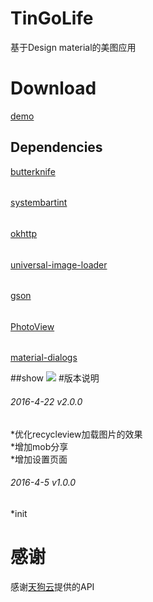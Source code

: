 # TinGoLife
基于Design material的美图应用

Download
====
[demo](http://beta.qq.com/m/krlk)

## Dependencies
[butterknife](https://github.com/JakeWharton/butterknife)
######
[systembartint](https://github.com/jgilfelt/SystemBarTint)
######
[okhttp](https://github.com/square/okhttp)
######
[universal-image-loader](https://github.com/nostra13/Android-Universal-Image-Loader)
######
[gson](https://github.com/google/gson)
######
[PhotoView](https://github.com/chrisbanes/PhotoView)
######
[material-dialogs](https://github.com/afollestad/material-dialogs)


##show
![](https://github.com/babylikebird/TinGoLife/blob/master/TinGoLife/show.gif)
#版本说明
###### 2016-4-22 v2.0.0
*优化recycleview加载图片的效果<br>
*增加mob分享<br>
*增加设置页面<br>

###### 2016-4-5 v1.0.0
*init<br>

感谢
===
感谢[天狗云](http://www.tngou.net/doc/)提供的API


